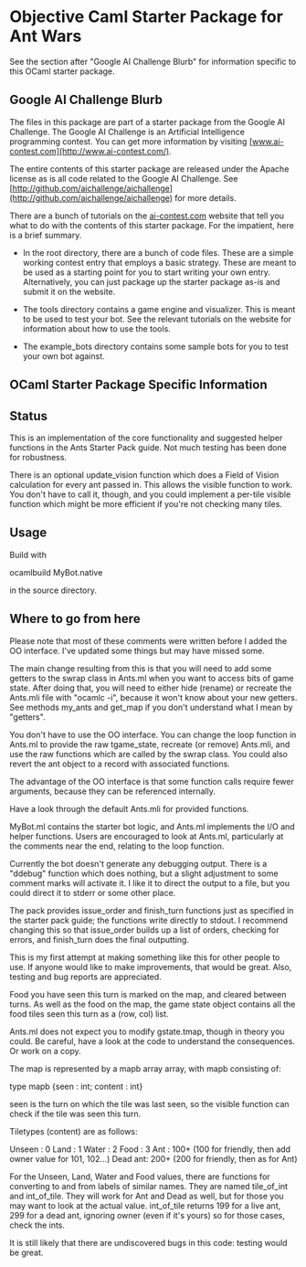 # Objective Caml Starter Package for Ant Wars

See the section after "Google AI Challenge Blurb" for information
specific to this OCaml starter package.


## Google AI Challenge Blurb

The files in this package are part of a starter package from the
Google AI Challenge. The Google AI Challenge is an Artificial
Intelligence programming contest. You can get more information by
visiting [www.ai-contest.com](http://www.ai-contest.com/).

The entire contents of this starter package are released under the
Apache license as is all code related to the Google AI Challenge. See
[http://github.com/aichallenge/aichallenge](http://github.com/aichallenge/aichallenge) for more details.

There are a bunch of tutorials on the [ai-contest.com](http://ai-contest.com/)
website that tell you what to do with the contents of this starter
package. For the impatient, here is a brief summary.

* In the root directory, there are a bunch of code files. These are a
  simple working contest entry that employs a basic strategy. These
  are meant to be used as a starting point for you to start writing
  your own entry.  Alternatively, you can just package up the starter
  package as-is and submit it on the website.

* The tools directory contains a game engine and visualizer. This is
  meant to be used to test your bot. See the relevant tutorials on the
  website for information about how to use the tools.

* The example_bots directory contains some sample bots for you to test
  your own bot against.


## OCaml Starter Package Specific Information

## Status

This is an implementation of the core functionality and suggested helper 
functions in the Ants Starter Pack guide. Not much testing has been done 
for robustness.

There is an optional update_vision function which does a Field of Vision 
calculation for every ant passed in. This allows the visible function to 
work. You don't have to call it, though, and you could implement a 
per-tile visible function which might be more efficient if you're not 
checking many tiles.

## Usage

Build with

   ocamlbuild MyBot.native

in the source directory.

## Where to go from here

Please note that most of these comments were written before I added the 
OO interface. I've updated some things but may have missed some.

The main change resulting from this is that you will need to add some 
getters to the swrap class in Ants.ml when you want to access bits of 
game state. After doing that, you will need to either hide (rename) or 
recreate the Ants.mli file with "ocamlc -i", because it won't know 
about your new getters. See methods my_ants and get_map if you don't 
understand what I mean by "getters".

You don't have to use the OO interface. You can change the loop function 
in Ants.ml to provide the raw tgame_state, recreate (or remove) 
Ants.mli, and use the raw functions which are called by the swrap class. 
You could also revert the ant object to a record with associated 
functions.

The advantage of the OO interface is that some function calls require 
fewer arguments, because they can be referenced internally.

Have a look through the default Ants.mli for provided functions.

MyBot.ml contains the starter bot logic, and Ants.ml implements the I/O 
and helper functions. Users are encouraged to look at Ants.ml, 
particularly at the comments near the end, relating to the loop 
function.

Currently the bot doesn't generate any debugging output. There is a 
"ddebug" function which does nothing, but a slight adjustment to some 
comment marks will activate it. I like it to direct the output to a 
file, but you could direct it to stderr or some other place.

The pack provides issue_order and finish_turn functions just as 
specified in the starter pack guide; the functions write directly to 
stdout. I recommend changing this so that issue_order builds up a list 
of orders, checking for errors, and finish_turn does the final 
outputting.

This is my first attempt at making something like this for other people 
to use. If anyone would like to make improvements, that would be great. 
Also, testing and bug reports are appreciated.

Food you have seen this turn is marked on the map, and cleared between 
turns. As well as the food on the map, the game state object contains 
all the food tiles seen this turn as a (row, col) list.

Ants.ml does not expect you to modify gstate.tmap, though in theory you 
could. Be careful, have a look at the code to understand the 
consequences. Or work on a copy.

The map is represented by a mapb array array, with mapb consisting of:

type mapb {seen : int; content : int}

seen is the turn on which the tile was last seen, so the visible 
function can check if the tile was seen this turn.

Tiletypes (content) are as follows:

Unseen 	: 0
Land	: 1
Water	: 2
Food	: 3
Ant	: 100+ (100 for friendly, then add owner value for 101, 102...)
Dead ant: 200+ (200 for friendly, then as for Ant)

For the Unseen, Land, Water and Food values, there are functions for 
converting to and from labels of similar names. They are named 
tile_of_int and int_of_tile. They will work for Ant and Dead as well, 
but for those you may want to look at the actual value. int_of_tile 
returns 199 for a live ant, 299 for a dead ant, ignoring owner (even if 
it's yours) so for those cases, check the ints.

It is still likely that there are undiscovered bugs in this code: 
testing would be great.
